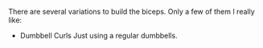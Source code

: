 There are several variations to build the biceps. Only a few of them I really like:
- Dumbbell Curls
	Just using a regular dumbbells.